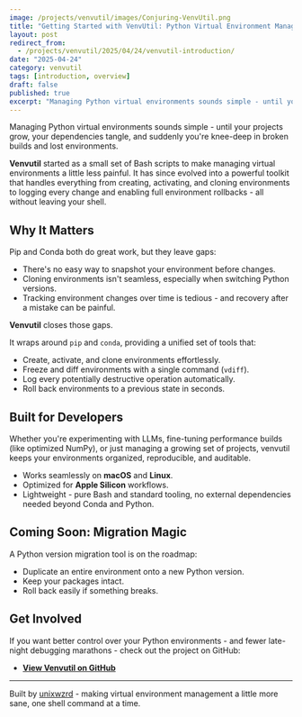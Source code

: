 ```yaml
---
image: /projects/venvutil/images/Conjuring-VenvUtil.png
title: "Getting Started with VenvUtil: Python Virtual Environment Management"
layout: post
redirect_from:
  - /projects/venvutil/2025/04/24/venvutil-introduction/
date: "2025-04-24"
category: venvutil
tags: [introduction, overview]
draft: false
published: true
excerpt: "Managing Python virtual environments sounds simple - until your projects grow, your dependencies tangle, and suddenly you're knee-deep in broken builds and lost environments."
---
```


Managing Python virtual environments sounds simple - until your projects grow, your dependencies tangle, and suddenly you're knee-deep in broken builds and lost environments.

**Venvutil** started as a small set of Bash scripts to make managing virtual environments a little less painful. It has since evolved into a powerful toolkit that handles everything from creating, activating, and cloning environments to logging every change and enabling full environment rollbacks - all without leaving your shell.

## Why It Matters

Pip and Conda both do great work, but they leave gaps:
- There's no easy way to snapshot your environment before changes.
- Cloning environments isn't seamless, especially when switching Python versions.
- Tracking environment changes over time is tedious - and recovery after a mistake can be painful.

**Venvutil** closes those gaps.

It wraps around `pip` and `conda`, providing a unified set of tools that:
- Create, activate, and clone environments effortlessly.
- Freeze and diff environments with a single command (`vdiff`).
- Log every potentially destructive operation automatically.
- Roll back environments to a previous state in seconds.

## Built for Developers

Whether you're experimenting with LLMs, fine-tuning performance builds (like optimized NumPy), or just managing a growing set of projects, venvutil keeps your environments organized, reproducible, and auditable.

- Works seamlessly on **macOS** and **Linux**.
- Optimized for **Apple Silicon** workflows.
- Lightweight - pure Bash and standard tooling, no external dependencies needed beyond Conda and Python.

## Coming Soon: Migration Magic

A Python version migration tool is on the roadmap:
- Duplicate an entire environment onto a new Python version.
- Keep your packages intact.
- Roll back easily if something breaks.

## Get Involved

If you want better control over your Python environments - and fewer late-night debugging marathons - check out the project on GitHub:

* [**View Venvutil on GitHub**](https://github.com/unixwzrd/python-venv-tools)

---

Built by [unixwzrd](https://unixwzrd.ai) - making virtual environment management a little more sane, one shell command at a time.